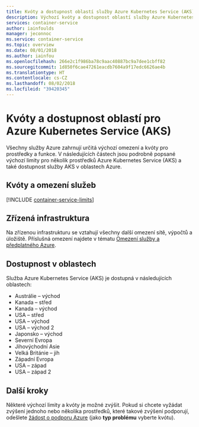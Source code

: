 ```yaml
---
title: Kvóty a dostupnost oblastí služby Azure Kubernetes Service (AKS)
description: Výchozí kvóty a dostupnost oblastí služby Azure Kubernetes Service (AKS)
services: container-service
author: iainfoulds
manager: jeconnoc
ms.service: container-service
ms.topic: overview
ms.date: 08/01/2018
ms.author: iainfou
ms.openlocfilehash: 266e2c1f986ba78c9aac40887bc9a7dee1cbff82
ms.sourcegitcommit: 1d850f6cae47261eacdb7604a9f17edc6626ae4b
ms.translationtype: HT
ms.contentlocale: cs-CZ
ms.lasthandoff: 08/02/2018
ms.locfileid: "39420345"
---
```

# <a name="quotas-and-region-availability-for-azure-kubernetes-service-aks"></a>Kvóty a dostupnost oblastí pro Azure Kubernetes Service (AKS)

Všechny služby Azure zahrnují určitá výchozí omezení a kvóty pro prostředky a funkce. V následujících částech jsou podrobně popsané výchozí limity pro několik prostředků Azure Kubernetes Service (AKS) a také dostupnost služby AKS v oblastech Azure.

## <a name="service-quotas-and-limits"></a>Kvóty a omezení služeb

[!INCLUDE [container-service-limits](../../includes/container-service-limits.md)]

## <a name="provisioned-infrastructure"></a>Zřízená infrastruktura

Na zřízenou infrastrukturu se vztahují všechny další omezení sítě, výpočtů a úložiště. Příslušná omezení najdete v tématu [Omezení služby a předplatného Azure](../azure-subscription-service-limits.md).

## <a name="region-availability"></a>Dostupnost v oblastech

Služba Azure Kubernetes Service (AKS) je dostupná v následujících oblastech:

- Austrálie – východ
- Kanada – střed
- Kanada – východ
- USA – střed
- USA – východ
- USA – východ 2
- Japonsko – východ
- Severní Evropa
- Jihovýchodní Asie
- Velká Británie – jih
- Západní Evropa
- USA – západ
- USA – západ 2

## <a name="next-steps"></a>Další kroky

Některé výchozí limity a kvóty je možné zvýšit. Pokud si chcete vyžádat zvýšení jednoho nebo několika prostředků, které takové zvýšení podporují, odešlete [žádost o podporu Azure][azure-support] (jako **typ problému** vyberte kvótu).

<!-- LINKS - External -->
[azure-support]: https://ms.portal.azure.com/#blade/Microsoft_Azure_Support/HelpAndSupportBlade/newsupportrequest
